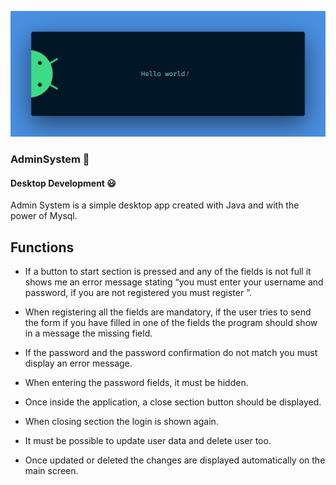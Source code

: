 ![Admin System](https://github.com/Daniels-not/Daniels-not/blob/main/banner.png)

### AdminSystem 🐻
#### Desktop Development 😃

Admin System is a simple desktop app created with Java and with the power of Mysql.

## Functions

- If a button to start section is pressed and any of the fields is not full it shows me an error message stating “you must enter your username and password, if you are not registered you must register ”.

- When registering all the fields are mandatory, if the user tries to send the form if you have filled in one of the fields the program should show in a message the missing field.

- If the password and the password confirmation do not match you must display an error message.

- When entering the password fields, it must be hidden.

- Once inside the application, a close section button should be displayed.

- When closing section the login is shown again.

- It must be possible to update user data and delete user too.

- Once updated or deleted the changes are displayed automatically on the main screen.

